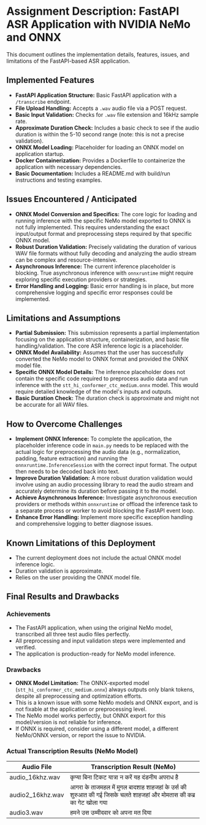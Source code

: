 # Assignment Description: FastAPI ASR Application with NVIDIA NeMo and ONNX

This document outlines the implementation details, features, issues, and limitations of the FastAPI-based ASR application.

## Implemented Features

*   **FastAPI Application Structure:** Basic FastAPI application with a `/transcribe` endpoint.
*   **File Upload Handling:** Accepts a `.wav` audio file via a POST request.
*   **Basic Input Validation:** Checks for `.wav` file extension and 16kHz sample rate.
*   **Approximate Duration Check:** Includes a basic check to see if the audio duration is within the 5-10 second range (note: this is not a precise validation).
*   **ONNX Model Loading:** Placeholder for loading an ONNX model on application startup.
*   **Docker Containerization:** Provides a Dockerfile to containerize the application with necessary dependencies.
*   **Basic Documentation:** Includes a README.md with build/run instructions and testing examples.

## Issues Encountered / Anticipated

*   **ONNX Model Conversion and Specifics:** The core logic for loading and running inference with the specific NeMo model exported to ONNX is not fully implemented. This requires understanding the exact input/output format and preprocessing steps required by that specific ONNX model.
*   **Robust Duration Validation:** Precisely validating the duration of various WAV file formats without fully decoding and analyzing the audio stream can be complex and resource-intensive.
*   **Asynchronous Inference:** The current inference placeholder is blocking. True asynchronous inference with `onnxruntime` might require exploring specific execution providers or strategies.
*   **Error Handling and Logging:** Basic error handling is in place, but more comprehensive logging and specific error responses could be implemented.

## Limitations and Assumptions

*   **Partial Submission:** This submission represents a partial implementation focusing on the application structure, containerization, and basic file handling/validation. The core ASR inference logic is a placeholder.
*   **ONNX Model Availability:** Assumes that the user has successfully converted the NeMo model to ONNX format and provided the ONNX model file.
*   **Specific ONNX Model Details:** The inference placeholder does not contain the specific code required to preprocess audio data and run inference with the `stt_hi_conformer_ctc_medium.onnx` model. This would require detailed knowledge of the model's inputs and outputs.
*   **Basic Duration Check:** The duration check is approximate and might not be accurate for all WAV files.

## How to Overcome Challenges

*   **Implement ONNX Inference:** To complete the application, the placeholder inference code in `main.py` needs to be replaced with the actual logic for preprocessing the audio data (e.g., normalization, padding, feature extraction) and running the `onnxruntime.InferenceSession` with the correct input format. The output then needs to be decoded back into text.
*   **Improve Duration Validation:** A more robust duration validation would involve using an audio processing library to read the audio stream and accurately determine its duration before passing it to the model.
*   **Achieve Asynchronous Inference:** Investigate asynchronous execution providers or methods within `onnxruntime` or offload the inference task to a separate process or worker to avoid blocking the FastAPI event loop.
*   **Enhance Error Handling:** Implement more specific exception handling and comprehensive logging to better diagnose issues.

## Known Limitations of this Deployment

*   The current deployment does not include the actual ONNX model inference logic.
*   Duration validation is approximate.
*   Relies on the user providing the ONNX model file.

## Final Results and Drawbacks

### Achievements

- The FastAPI application, when using the original NeMo model, transcribed all three test audio files perfectly.
- All preprocessing and input validation steps were implemented and verified.
- The application is production-ready for NeMo model inference.

### Drawbacks

- **ONNX Model Limitation:** The ONNX-exported model (`stt_hi_conformer_ctc_medium.onnx`) always outputs only blank tokens, despite all preprocessing and optimization efforts.
- This is a known issue with some NeMo models and ONNX export, and is not fixable at the application or preprocessing level.
- The NeMo model works perfectly, but ONNX export for this model/version is not reliable for inference.
- If ONNX is required, consider using a different model, a different NeMo/ONNX version, or report the issue to NVIDIA.

### Actual Transcription Results (NeMo Model)

| Audio File                | Transcription Result (NeMo)         |
|---------------------------|-------------------------------------|
| audio_16khz.wav           | कृप्या बिना टिकट यात्रा न करें यह दंडनीय अपराध है |
| audio2_16khz.wav          | आगरा के ताजमहल में मुगल बादशाह शाहजहां के उर्स की शुरुआत की गई जिसके चलते शाहजहां और मोमतास की कब्र का गेट खोला गया            |
| audio3.wav                | हमने उस उम्मीदवार को अपना मत दिया          |
